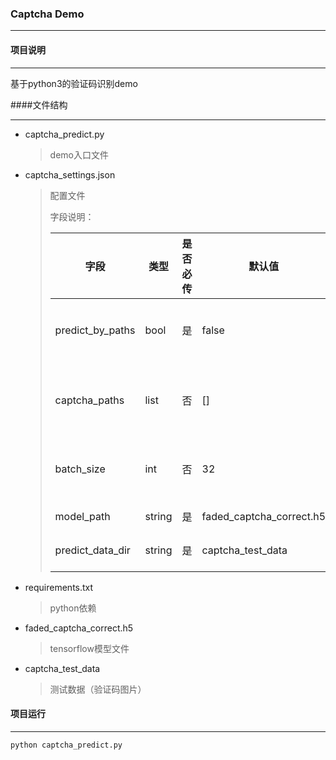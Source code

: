 ### Captcha Demo

---

#### 项目说明

---

基于python3的验证码识别demo



####文件结构

---

- captcha_predict.py

  > demo入口文件

- captcha_settings.json

  > 配置文件
  >
  > 字段说明：
  >
  > | 字段             | 类型   | 是否必传 | 默认值 |    备注  |
  > | ---------------- | ------ | -------- | ---- | ---- |
  > | predict_by_paths | bool   | 是   | false | 预测模式。true为指定路径预测，false为随机批量预测 |
  > | captcha_paths    | list   | 否   | [] | 指定要预测的验证码图片路径。当predict_by_paths为true时生效。 |
  > | batch_size       | int    | 否   | 32 | 随机批量预测的大小。当predict_by_paths为false时生效。 |
  > | model_path       | string | 是   | faded_captcha_correct.h5 | TensorFlow 模型的路径 |
  > | predict_data_dir | string | 是 | captcha_test_data | 默认的测试图片目录。 |
  > |                  |        |          |      |      |

- requirements.txt

  > python依赖

- faded_captcha_correct.h5

  > tensorflow模型文件

- captcha_test_data

  > 测试数据（验证码图片）

#### 项目运行

---

```shell
python captcha_predict.py
```



